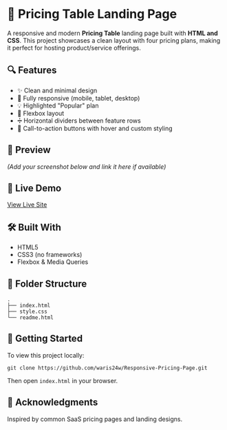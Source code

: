 <h1>💸 Pricing Table Landing Page</h1>

  <p>
    A responsive and modern <strong>Pricing Table</strong> landing page built with <strong>HTML and CSS</strong>. This project showcases a clean layout with four pricing plans, making it perfect for hosting product/service offerings.
  </p>

  <h2>🔍 Features</h2>
  <ul>
    <li>✨ Clean and minimal design</li>
    <li>📱 Fully responsive (mobile, tablet, desktop)</li>
    <li>💡 Highlighted "Popular" plan</li>
    <li>🧱 Flexbox layout</li>
    <li>➗ Horizontal dividers between feature rows</li>
    <li>🎯 Call-to-action buttons with hover and custom styling</li>
  </ul>

  <h2>📸 Preview</h2>
  <p><em>(Add your screenshot below and link it here if available)</em></p>
  <!-- <img src="./preview.png" alt="Project Preview" width="100%"> -->

  <h2>🧪 Live Demo</h2>
  <p>
    <a href="https://waris24w.github.io/Responsive-Pricing-Page/" target="_blank">
      View Live Site
    </a>
  </p>

  <h2>🛠️ Built With</h2>
  <ul>
    <li>HTML5</li>
    <li>CSS3 (no frameworks)</li>
    <li>Flexbox & Media Queries</li>
  </ul>

  <h2>📁 Folder Structure</h2>
  <pre><code>.
├── index.html
├── style.css
└── readme.html
</code></pre>

  <h2>🚀 Getting Started</h2>
  <p>To view this project locally:</p>
  <pre><code>git clone https://github.com/waris24w/Responsive-Pricing-Page.git</code></pre>
  <p>Then open <code>index.html</code> in your browser.</p>

  <h2>🙌 Acknowledgments</h2>
  <p>Inspired by common SaaS pricing pages and landing designs.</p>
